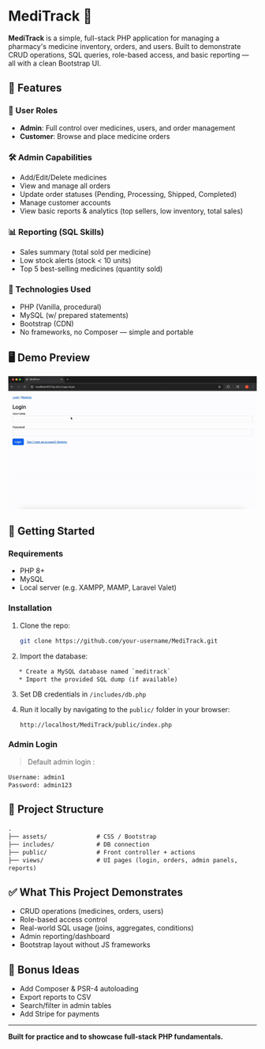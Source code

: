 # MediTrack 💊

**MediTrack** is a simple, full-stack PHP application for managing a pharmacy's medicine inventory, orders, and users. Built to demonstrate CRUD operations, SQL queries, role-based access, and basic reporting — all with a clean Bootstrap UI.

## 🌟 Features

### 👤 User Roles

- **Admin**: Full control over medicines, users, and order management
- **Customer**: Browse and place medicine orders

### 🛠 Admin Capabilities

- Add/Edit/Delete medicines
- View and manage all orders
- Update order statuses (Pending, Processing, Shipped, Completed)
- Manage customer accounts
- View basic reports & analytics (top sellers, low inventory, total sales)

### 📊 Reporting (SQL Skills)

- Sales summary (total sold per medicine)
- Low stock alerts (stock < 10 units)
- Top 5 best-selling medicines (quantity sold)

### 🧪 Technologies Used

- PHP (Vanilla, procedural)
- MySQL (w/ prepared statements)
- Bootstrap (CDN)
- No frameworks, no Composer — simple and portable

## 🖥 Demo Preview

![Quick demo of MediTrack](demo.gif)

## 🚀 Getting Started

### Requirements

- PHP 8+
- MySQL
- Local server (e.g. XAMPP, MAMP, Laravel Valet)

### Installation

1. Clone the repo:

   ```bash
   git clone https://github.com/your-username/MediTrack.git
   ```

2. Import the database:

```
   * Create a MySQL database named `meditrack`
   * Import the provided SQL dump (if available)
```

3. Set DB credentials in `/includes/db.php`

4. Run it locally by navigating to the `public/` folder in your browser:

   ```
   http://localhost/MediTrack/public/index.php
   ```

### Admin Login

> Default admin login :

```
Username: admin1
Password: admin123
```

## 📁 Project Structure

```
.
├── assets/              # CSS / Bootstrap
├── includes/            # DB connection
├── public/              # Front controller + actions
├── views/               # UI pages (login, orders, admin panels, reports)
```

## ✅ What This Project Demonstrates

- CRUD operations (medicines, orders, users)
- Role-based access control
- Real-world SQL usage (joins, aggregates, conditions)
- Admin reporting/dashboard
- Bootstrap layout without JS frameworks

## 🧠 Bonus Ideas

- Add Composer & PSR-4 autoloading
- Export reports to CSV
- Search/filter in admin tables
- Add Stripe for payments

---

**Built for practice and to showcase full-stack PHP fundamentals.**
